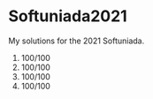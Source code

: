 # Softuniada2021
My solutions for the 2021 Softuniada. 

1. 100/100
2. 100/100
3. 100/100
4. 100/100
